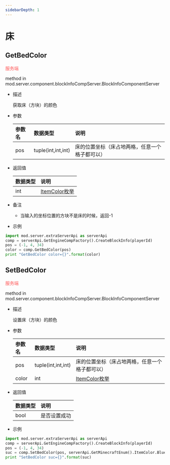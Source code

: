 ```yaml
---
sidebarDepth: 1
---
```

# 床

## GetBedColor

<span style="display:inline;color:#ff5555">服务端</span>

method in mod.server.component.blockInfoCompServer.BlockInfoComponentServer

- 描述

    获取床（方块）的颜色

- 参数

    | 参数名 | <div style="width: 4em">数据类型</div> | 说明 |
    | :--- | :--- | :--- |
    | pos | tuple(int,int,int) | 床的位置坐标（床占地两格，任意一个格子都可以） |

- 返回值

    | <div style="width: 4em">数据类型</div> | 说明 |
    | :--- | :--- |
    | int | [ItemColor枚举](../../枚举值/ItemColor.md) |

- 备注
    - 当输入的坐标位置的方块不是床的时候，返回-1

- 示例

```python
import mod.server.extraServerApi as serverApi
comp = serverApi.GetEngineCompFactory().CreateBlockInfo(playerId)
pos = (-1, 4, 34)
color = comp.GetBedColor(pos)
print "GetBedColor color={}".format(color)
```



## SetBedColor

<span style="display:inline;color:#ff5555">服务端</span>

method in mod.server.component.blockInfoCompServer.BlockInfoComponentServer

- 描述

    设置床（方块）的颜色

- 参数

    | 参数名 | <div style="width: 4em">数据类型</div> | 说明 |
    | :--- | :--- | :--- |
    | pos | tuple(int,int,int) | 床的位置坐标（床占地两格，任意一个格子都可以） |
    | color | int | [ItemColor枚举](../../枚举值/ItemColor.md) |

- 返回值

    | <div style="width: 4em">数据类型</div> | 说明 |
    | :--- | :--- |
    | bool | 是否设置成功 |

- 示例

```python
import mod.server.extraServerApi as serverApi
comp = serverApi.GetEngineCompFactory().CreateBlockInfo(playerId)
pos = (-1, 4, 34)
suc = comp.SetBedColor(pos, serverApi.GetMinecraftEnum().ItemColor.Blue)
print "SetBedColor suc={}".format(suc)
```



